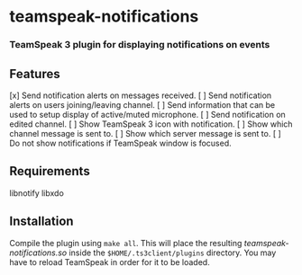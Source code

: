 # teamspeak-notifications
### TeamSpeak 3 plugin for displaying notifications on events

## Features
[x] Send notification alerts on messages received.
[ ] Send notification alerts on users joining/leaving channel.
[ ] Send information that can be used to setup display of active/muted microphone.
[ ] Send notification on edited channel.
[ ] Show TeamSpeak 3 icon with notification. 
[ ] Show which channel message is sent to.
[ ] Show which server message is sent to.
[ ] Do not show notifications if TeamSpeak window is focused.

## Requirements
libnotify
libxdo

## Installation
Compile the plugin using `make all`.
This will place the resulting *teamspeak-notifications.so* inside the 
`$HOME/.ts3client/plugins` directory.
You may have to reload TeamSpeak in order for it to be loaded.
